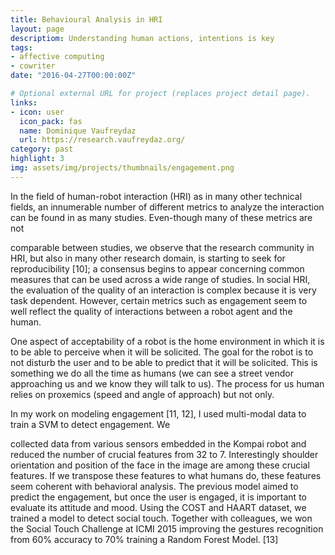 ```yaml
---
title: Behavioural Analysis in HRI
layout: page
descriptiom: Understanding human actions, intentions is key
tags:
- affective computing
- cowriter
date: "2016-04-27T00:00:00Z"

# Optional external URL for project (replaces project detail page).
links:
- icon: user
  icon_pack: fas
  name: Dominique Vaufreydaz
  url: https://research.vaufreydaz.org/
category: past
highlight: 3
img: assets/img/projects/thumbnails/engagement.png
---
```


In the field of human-robot interaction (HRI) as in many other technical fields, an innumerable number of different
metrics to analyze the interaction can be found in as many studies. Even-though many of these metrics are not

comparable between studies, we observe that the research community in HRI, but also in many other
research domain, is starting to seek for reproducibility [10]; a consensus begins to appear concerning
common measures that can be used across a wide range of studies. In social HRI, the evaluation of
the quality of an interaction is complex because it is very task dependent. However, certain metrics
such as engagement seem to well reflect the quality of interactions between a robot agent and the
human.

One aspect of acceptability of a robot is the home environment in which it is to be able to perceive when it will be
solicited. The goal for the robot is to not disturb the user and to be able to predict that it will be solicited. This is
something we do all the time as humans (we can see a street vendor approaching us and we know they will talk
to us). The process for us human relies on proxemics (speed and angle of approach) but not only.

 
In my work on modeling engagement [11, 12], I used multi-modal data to train a SVM to detect engagement. We

collected data from various sensors embedded in the Kompai robot and reduced the number of crucial features
from 32 to 7. Interestingly shoulder orientation and position of the face in the image are among these crucial
features. If we transpose these features to what humans do, these features seem coherent with behavioral
analysis.
The previous model aimed to predict the engagement, but once the user is engaged, it is important to evaluate its
attitude and mood. Using the COST and HAART dataset, we trained a model to detect social touch. Together with
colleagues, we won the Social Touch Challenge at ICMI 2015 improving the gestures recognition from 60% accuracy
to 70% training a Random Forest Model. [13]